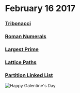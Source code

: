 # February 16 2017
### [Tribonacci](https://github.com/WomenWhoCodeNYC/Algorithms/blob/master/challenges/tribonacci/tribonacci.md)
### [Roman Numerals](https://github.com/WomenWhoCodeNYC/Algorithms/blob/master/challenges/roman-numerals/roman-numerals.md)
### [Largest Prime](https://github.com/WomenWhoCodeNYC/Algorithms/blob/master/challenges/largestPrime/largestPrime.md)
### [Lattice Paths](https://github.com/WomenWhoCodeNYC/Algorithms/blob/master/challenges/latticePaths/latticePaths.md)
### [Partition Linked List](https://github.com/WomenWhoCodeNYC/Algorithms/blob/master/challenges/partitionLinkedList/partitionLinkedList.md)


![Happy Galentine's Day](https://media.giphy.com/media/l3q2tpNX0icJxe87K/source.gif)
